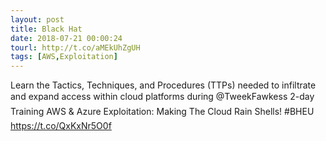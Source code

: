 ```yaml
---
layout: post
title: Black Hat
date: 2018-07-21 00:00:24
tourl: http://t.co/aMEkUhZgUH
tags: [AWS,Exploitation]
---
```

Learn the Tactics, Techniques, and Procedures (TTPs) needed to infiltrate and expand access within cloud platforms during @TweekFawkess 2-day Training AWS &amp; Azure Exploitation: Making The Cloud Rain Shells! #BHEU https://t.co/QxKxNr5O0f